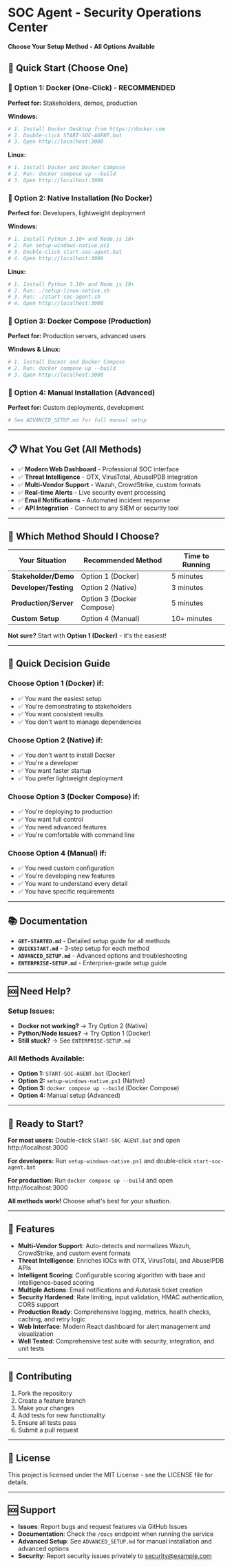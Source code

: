 # SOC Agent - Security Operations Center

**Choose Your Setup Method - All Options Available**

## 🎯 **Quick Start (Choose One)**

### **🚀 Option 1: Docker (One-Click) - RECOMMENDED**
**Perfect for:** Stakeholders, demos, production

**Windows:**
```bash
# 1. Install Docker Desktop from https://docker.com
# 2. Double-click START-SOC-AGENT.bat
# 3. Open http://localhost:3000
```

**Linux:**
```bash
# 1. Install Docker and Docker Compose
# 2. Run: docker compose up --build
# 3. Open http://localhost:3000
```

### **🚀 Option 2: Native Installation (No Docker)**
**Perfect for:** Developers, lightweight deployment

**Windows:**
```powershell
# 1. Install Python 3.10+ and Node.js 18+
# 2. Run setup-windows-native.ps1
# 3. Double-click start-soc-agent.bat
# 4. Open http://localhost:3000
```

**Linux:**
```bash
# 1. Install Python 3.10+ and Node.js 18+
# 2. Run: ./setup-linux-native.sh
# 3. Run: ./start-soc-agent.sh
# 4. Open http://localhost:3000
```

### **🚀 Option 3: Docker Compose (Production)**
**Perfect for:** Production servers, advanced users

**Windows & Linux:**
```bash
# 1. Install Docker and Docker Compose
# 2. Run: docker compose up --build
# 3. Open http://localhost:3000
```

### **🚀 Option 4: Manual Installation (Advanced)**
**Perfect for:** Custom deployments, development
```bash
# See ADVANCED_SETUP.md for full manual setup
```

---

## 📋 **What You Get (All Methods)**

- ✅ **Modern Web Dashboard** - Professional SOC interface
- ✅ **Threat Intelligence** - OTX, VirusTotal, AbuseIPDB integration
- ✅ **Multi-Vendor Support** - Wazuh, CrowdStrike, custom formats
- ✅ **Real-time Alerts** - Live security event processing
- ✅ **Email Notifications** - Automated incident response
- ✅ **API Integration** - Connect to any SIEM or security tool

---

## 🎯 **Which Method Should I Choose?**

| Your Situation | Recommended Method | Time to Running |
|----------------|-------------------|-----------------|
| **Stakeholder/Demo** | Option 1 (Docker) | 5 minutes |
| **Developer/Testing** | Option 2 (Native) | 3 minutes |
| **Production/Server** | Option 3 (Docker Compose) | 5 minutes |
| **Custom Setup** | Option 4 (Manual) | 10+ minutes |

**Not sure?** Start with **Option 1 (Docker)** - it's the easiest!

---

## 🚀 **Quick Decision Guide**

### **Choose Option 1 (Docker) if:**
- ✅ You want the easiest setup
- ✅ You're demonstrating to stakeholders
- ✅ You want consistent results
- ✅ You don't want to manage dependencies

### **Choose Option 2 (Native) if:**
- ✅ You don't want to install Docker
- ✅ You're a developer
- ✅ You want faster startup
- ✅ You prefer lightweight deployment

### **Choose Option 3 (Docker Compose) if:**
- ✅ You're deploying to production
- ✅ You want full control
- ✅ You need advanced features
- ✅ You're comfortable with command line

### **Choose Option 4 (Manual) if:**
- ✅ You need custom configuration
- ✅ You're developing new features
- ✅ You want to understand every detail
- ✅ You have specific requirements

---

## 📚 **Documentation**

- **`GET-STARTED.md`** - Detailed setup guide for all methods
- **`QUICKSTART.md`** - 3-step setup for each method
- **`ADVANCED_SETUP.md`** - Advanced options and troubleshooting
- **`ENTERPRISE-SETUP.md`** - Enterprise-grade setup guide

---

## 🆘 **Need Help?**

### **Setup Issues:**
- **Docker not working?** → Try Option 2 (Native)
- **Python/Node issues?** → Try Option 1 (Docker)
- **Still stuck?** → See `ENTERPRISE-SETUP.md`

### **All Methods Available:**
- **Option 1:** `START-SOC-AGENT.bat` (Docker)
- **Option 2:** `setup-windows-native.ps1` (Native)
- **Option 3:** `docker compose up --build` (Docker Compose)
- **Option 4:** Manual setup (Advanced)

---

## 🎉 **Ready to Start?**

**For most users:** Double-click `START-SOC-AGENT.bat` and open http://localhost:3000

**For developers:** Run `setup-windows-native.ps1` and double-click `start-soc-agent.bat`

**For production:** Run `docker compose up --build` and open http://localhost:3000

**All methods work!** Choose what's best for your situation.

---

## 🔧 **Features**

- **Multi-Vendor Support**: Auto-detects and normalizes Wazuh, CrowdStrike, and custom event formats
- **Threat Intelligence**: Enriches IOCs with OTX, VirusTotal, and AbuseIPDB APIs
- **Intelligent Scoring**: Configurable scoring algorithm with base and intelligence-based scoring
- **Multiple Actions**: Email notifications and Autotask ticket creation
- **Security Hardened**: Rate limiting, input validation, HMAC authentication, CORS support
- **Production Ready**: Comprehensive logging, metrics, health checks, caching, and retry logic
- **Web Interface**: Modern React dashboard for alert management and visualization
- **Well Tested**: Comprehensive test suite with security, integration, and unit tests

---

## 🤝 **Contributing**

1. Fork the repository
2. Create a feature branch
3. Make your changes
4. Add tests for new functionality
5. Ensure all tests pass
6. Submit a pull request

---

## 📄 **License**

This project is licensed under the MIT License - see the LICENSE file for details.

---

## 🆘 **Support**

- **Issues**: Report bugs and request features via GitHub Issues
- **Documentation**: Check the `/docs` endpoint when running the service
- **Advanced Setup**: See `ADVANCED_SETUP.md` for manual installation and advanced options
- **Security**: Report security issues privately to security@example.com